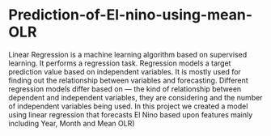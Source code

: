 # Prediction-of-El-nino-using-mean-OLR

Linear Regression is a machine learning algorithm based on supervised learning. It performs a regression task. Regression models a target prediction value based on independent variables. It is mostly used for finding out the relationship between variables and forecasting. Different regression models differ based on — the kind of relationship between dependent and independent variables, they are considering and the number of independent variables being used. In this project we created a model using linear regression that forecasts El Nino based upon features mainly including Year, Month and Mean OLR)
